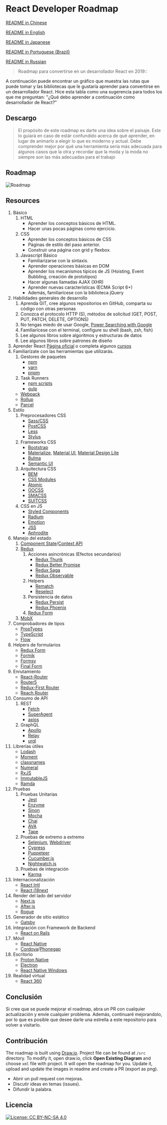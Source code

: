 # React Developer Roadmap

[README in Chinese](README-CN.md)

[README in English](README.md)

[README in Japanese](README-JA.md)

[README in Portuguese (Brazil)](README-PTBR.md)

[README in Russian](README-RU.md)

> Roadmap para convertirse en un desarrollador React en 2019::

A continuación puede encontrar un gráfico que muestra las rutas que puede tomar y las bibliotecas que le gustaría aprender para convertirse en un desarrollador React. Hice esta tabla como una sugerencia para todos los que me preguntan: "¿Qué debo aprender a continuación como desarrollador de React?"

## Descargo
> El propósito de este roadmap es darte una idea sobre el paisaje. Este lo guiará en caso de estár confundido acerca de qué aprender, en lugar de animarlo a elegir lo que es moderno y actual. Debe comprender mejor por qué una herramienta sería más adecuada para algunos casos que la otra y recordar que la moda y la moda no siempre son las más adecuadas para el trabajo

## Roadmap

![Roadmap](./roadmap-es.png)

## Resources

1. Básico
    1. HTML
        * Aprender los conceptos básicos de HTML.
        * Hacer unas pocas páginas como ejercicio.
    2. CSS
        * Aprender los conceptos básicos de CSS
        * Páginas de estilo del paso anterior.
        * Construir una página con grid y flexbox.
    3. Javascript Básico
        * Familiarizarse con la sintaxis.
        * Aprender operaciones básicas en DOM
        * Aprender los mecanismos típicos de JS (Hoisting, Event Bubbling, creación de prototipos)
        * Hacer algunas llamadas AJAX (XHR)
        * Aprender nuevas características (ECMA Script 6+)
        * Además, familiarícese con la biblioteca jQuery
2. Habilidades generales de desarrollo
    1. Aprenda GIT, cree algunos repositorios en GitHub, comparta su código con otras personas
    2. Conozca el protocolo HTTP (S), métodos de solicitud (GET, POST, PUT, PATCH, DELETE, OPTIONS)
    3. No tengas miedo de usar Google, [Power Searching with Google](http://www.powersearchingwithgoogle.com/)
    4. Familiarícese con el terminal, configure su shell (bash, zsh, fish)
    5. Lee algunos libros sobre algoritmos y estructuras de datos
    6. Lee algunos libros sobre patrones de diseño
3. Aprender React [Página oficial](https://reactjs.org/tutorial/tutorial.html) o completa algunos [cursos](https://egghead.io/courses/the-beginner-s-guide-to-react)
4. Familiarízate con las herramientas que utilizarás.
    1. Gestores de paquetes
        * [npm](https://www.npmjs.com/)
        * [yarn](https://yarnpkg.com/lang/en/)
        * [pnpm](https://pnpm.js.org/)
    2. Task Runners
        * [npm scripts](https://docs.npmjs.com/misc/scripts)
        * [gulp](https://gulpjs.com/)
    * [Webpack](https://webpack.js.org/)
    * [Rollup](https://rollupjs.org/guide/en)
    * [Parcel](https://parceljs.org/)
5. Estilo
    1. Preprocesadores CSS
        * [Sass/CSS](https://sass-lang.com/)
        * [PostCSS](https://postcss.org/)
        * [Less](http://lesscss.org/)
        * [Stylus](http://stylus-lang.com/)
    2. Frameworks CSS
        * [Bootstrap](https://getbootstrap.com/)
        * [Materialize](https://materializecss.com/), [Material UI](https://material-ui.com/), [Material Design Lite](https://getmdl.io/)
        * [Bulma](https://bulma.io/)
        * [Semantic UI](https://semantic-ui.com/)
    3. Arquitectura CSS
        * [BEM](http://getbem.com/)
        * [CSS Modules](https://github.com/css-modules/css-modules)
        * [Atomic](https://acss.io/)
        * [OOCSS](https://github.com/stubbornella/oocss/wiki)
        * [SMACSS](https://smacss.com/)
        * [SUITCSS](https://suitcss.github.io/)
    4. CSS en JS
        * [Styled Components](https://www.styled-components.com/)
        * [Radium](https://formidable.com/open-source/radium/)
        * [Emotion](https://emotion.sh/)
        * [JSS](http://cssinjs.org/)
        * [Aphrodite](https://github.com/Khan/aphrodite)
6. Manejo del estado
    1. [Component State](https://reactjs.org/docs/faq-state.html)/[Context API](https://reactjs.org/docs/context.html)
    2. [Redux](https://redux.js.org/)
        1. Acciones asincrónicas (Efectos secundarios)
            * [Redux Thunk](https://github.com/reduxjs/redux-thunk)
            * [Redux Better Promise](https://github.com/Lukasz-pluszczewski/redux-better-promise)
            * [Redux Saga](https://redux-saga.js.org/)
            * [Redux Observable](https://redux-observable.js.org)
        2. Helpers
            * [Rematch](https://rematch.gitbooks.io/rematch/)
            * [Reselect](https://github.com/reduxjs/reselect)
        3. Persistencia de datos
            * [Redux Persist](https://github.com/rt2zz/redux-persist)
            * [Redux Phoenix](https://github.com/adam-golab/redux-phoenix)
        4. [Redux Form](https://redux-form.com)
    3. [MobX](https://mobx.js.org/)
7. Comprobadores de tipos
    * [PropTypes](https://reactjs.org/docs/typechecking-with-proptypes.html)
    * [TypeScript](https://www.typescriptlang.org/)
    * [Flow](https://flow.org/en/)
8. Helpers de formularios
    * [Redux Form](https://redux-form.com)
    * [Formik](https://github.com/jaredpalmer/formik)
    * [Formsy](https://github.com/formsy/formsy-react)
    * [Final Form](https://github.com/final-form/final-form)
9. Enrutamiento
    * [React-Router](https://reacttraining.com/react-router/)
    * [Router5](https://router5.js.org/)
    * [Redux-First Router](https://github.com/faceyspacey/redux-first-router)
    * [Reach Router](https://reach.tech/router/)
10. Consumo de API
    1. REST
        * [Fetch](https://developer.mozilla.org/en-US/docs/Web/API/Fetch_API)
        * [SuperAgent](https://visionmedia.github.io/superagent/)
        * [axios](https://github.com/axios/axios)
    2. GraphQL
        * [Apollo](https://www.apollographql.com/docs/react/)
        * [Relay](https://facebook.github.io/relay/)
        * [urql](https://github.com/FormidableLabs/urql)
11. Librerías útiles
    * [Lodash](https://lodash.com/)
    * [Moment](https://momentjs.com/)
    * [classnames](https://github.com/JedWatson/classnames)
    * [Numeral](http://numeraljs.com/)
    * [RxJS](http://reactivex.io/)
    * [ImmutableJS](https://facebook.github.io/immutable-js/)
    * [Ramda](https://ramdajs.com/)
12. Pruebas
    1. Pruebas Unitarias
        * [Jest](https://facebook.github.io/jest/)
        * [Enzyme](http://airbnb.io/enzyme/)
        * [Sinon](http://sinonjs.org/)
        * [Mocha](https://mochajs.org/)
        * [Chai](http://www.chaijs.com/)
        * [AVA](https://github.com/avajs/ava)
        * [Tape](https://github.com/substack/tape)
    2. Pruebas de extremo a extremo
        * [Selenium](https://www.seleniumhq.org/), [Webdriver](http://webdriver.io/)
        * [Cypress](https://cypress.io/)
        * [Puppeteer](https://pptr.dev/)
        * [Cucumber.js](https://github.com/cucumber/cucumber-js)
        * [Nightwatch.js](http://nightwatchjs.org/)
    3. Pruebas de integración
        * [Karma](https://karma-runner.github.io/)
13. Internacionalización
    * [React Intl](https://github.com/yahoo/react-intl)
    * [React i18next](https://react.i18next.com/)
14. Render del lado del servidor
    * [Next.js](https://nextjs.org/)
    * [After.js](https://github.com/jaredpalmer/after.js)
    * [Rogue](https://github.com/alidcastano/rogue.js)
15. Generador de sitio estático
    * [Gatsby](https://www.gatsbyjs.org/)
16. Integración con Framework de Backend
    * [React on Rails](https://shakacode.gitbooks.io/react-on-rails/content/)
17. Móvil
    * [React Native](https://facebook.github.io/react-native/)
    * [Cordova](https://cordova.apache.org/)/[Phonegap](https://phonegap.com/)
18. Escritorio
    * [Proton Native](https://proton-native.js.org/)
    * [Electron](https://electronjs.org/)
    * [React Native Windows](https://github.com/Microsoft/react-native-windows)
19. Realidad virtual
    * [React 360](https://facebook.github.io/react-360/)

## Conclusión


Si cree que se puede mejorar el roadmap, abra un PR con cualquier actualización y envíe cualquier problema. Además, continuaré mejorandolo, por lo que es posible que desee darle una estrella a este repositorio para volver a visitarlo.

## Contribución

The roadmap is built using [Draw.io](https://www.draw.io/). Project file can be found at `/src` directory. To modify it, open draw.io, click **Open Existing Diagram** and choose `xml` file with project. It will open the roadmap for you. Update it, upload and update the images in readme and create a PR (export as png).

- Abrir un pull request con mejoras.
- Discutir ideas en temas (issues).
- Difundir la palabra.

## Licencia

[![License: CC BY-NC-SA 4.0](https://img.shields.io/badge/License-CC%20BY--NC--SA%204.0-lightgrey.svg)](https://creativecommons.org/licenses/by-nc-sa/4.0/)
